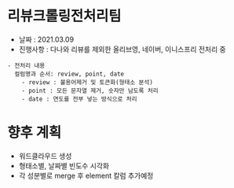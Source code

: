 
# 리뷰크롤링전처리팀
- 날짜 : 2021.03.09
- 진행사항 : 다나와 리뷰를 제외한 올리브영, 네이버, 이니스프리 전처리 중

```
- 전처리 내용
  컬럼명과 순서: review, point, date
    - review : 불용어제거 및 토큰화(형태소 분석)
    - point : 모든 문자열 제거, 숫자만 남도록 처리
    - date : 연도를 전부 넣는 방식으로 처리
```

# 향후 계획
- 워드클라우드 생성
- 형태소별, 날짜별 빈도수 시각화
- 각 성분별로 merge 후 element 칼럼 추가예정
